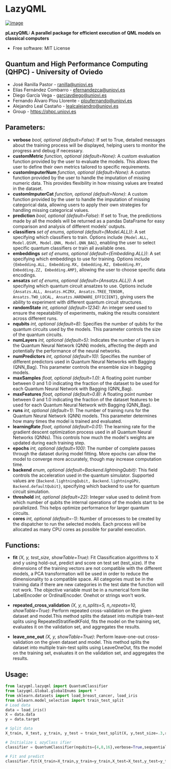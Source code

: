 # LazyQML


[![image](https://img.shields.io/pypi/v/lazyqml.svg)](https://pypi.python.org/pypi/lazyqml)


**pLazyQML: A parallel package for efficient execution of QML models on classical computers**


- Free software: MIT License
## Quantum and High Performance Computing (QHPC) - University of Oviedo    
- José Ranilla Pastor - ranilla@uniovi.es
- Elías Fernández Combarro - efernandezca@uniovi.es
- Diego García Vega - garciavdiego@uniovi.es
- Fernando Álvaro Plou Llorente - ploufernando@uniovi.es
- Alejandro Leal Castaño - lealcalejandro@uniovi.es
- Group - https://qhpc.uniovi.es

## Parameters: 
- **verbose** _bool, optional (default=False)_: If set to True, detailed messages about the training process will be displayed, helping users to monitor the progress and debug if necessary.
- **customMetric** _function, optional (default=None)_: A custom evaluation function provided by the user to evaluate the models. This allows the user to define their own metrics tailored to specific requirements.
- **customImputerNum** _function, optional (default=None)_: A custom function provided by the user to handle the imputation of missing numeric data. This provides flexibility in how missing values are treated in the dataset.
- **customImputerCat** _function, optional (default=None)_: A custom function provided by the user to handle the imputation of missing categorical data, allowing users to apply their own strategies for handling missing categorical values.
- **prediction** _bool, optional (default=False)_: If set to True, the predictions made by all the models will be returned as a pandas DataFrame for easy comparison and analysis of different models’ outputs.
- **classifiers** _set of enums, optional (default={Model.ALL})_: A set specifying which classifiers to train. Options include `{Model.ALL, Model.QSVM, Model.QNN, Model.QNN_BAG}`, enabling the user to select specific quantum classifiers or train all available ones.
- **embeddings** _set of enums, optional (default={Embedding.ALL})_: A set specifying which embeddings to use for training. Options include `{Embedding.ALL, Embedding.RX, Embedding.RZ, Embedding.RY, Embedding.ZZ, Embedding.AMP}`, allowing the user to choose specific data encodings.
- **ansatzs** _set of enums, optional (default={Ansatzs.ALL})_: A set specifying which quantum circuit ansatzes to use. Options include `{Ansatzs.ALL, Ansatzs.HCZRX, Ansatzs.TREE_TENSOR, Ansatzs.TWO_LOCAL, Ansatzs.HARDWARE_EFFICIENT}`, giving users the ability to experiment with different quantum circuit structures.
- **randomState** _int, optional (default=1234)_: An integer seed used to ensure the repeatability of experiments, making the results consistent across different runs.
- **nqubits** _int, optional (default=8)_: Specifies the number of qubits for the quantum circuits used by the models. This parameter controls the size of the quantum circuits.
- **numLayers** _int, optional (default=5)_: Indicates the number of layers in the Quantum Neural Network (QNN) models, affecting the depth and potentially the performance of the neural networks.
- **numPredictors** _int, optional (default=10)_: Specifies the number of different predictors used in Quantum Neural Networks with Bagging (QNN_Bag). This parameter controls the ensemble size in bagging models.
- **maxSamples** _float, optional (default=1.0)_: A floating point number between 0 and 1.0 indicating the fraction of the dataset to be used for each Quantum Neural Network with Bagging (QNN_Bag).
- **maxFeatures** _float, optional (default=0.8)_: A floating point number between 0 and 1.0 indicating the fraction of the dataset features to be used for each Quantum Neural Network with Bagging (QNN_Bag).
- **runs** _int, optional (default=1)_: The number of training runs for the Quantum Neural Network (QNN) models. This parameter determines how many times the model is trained and evaluated.
- **learningRate** _float, optional (default=0.01)_: The learning rate for the gradient descent optimization process used in all Quantum Neural Networks (QNNs). This controls how much the model's weights are updated during each training step.
- **epochs** _int, optional (default=100)_: The number of complete passes through the dataset during model fitting. More epochs can allow the model to converge more accurately, though may increase computation time.
- **backend** _enum, optional (default=Backend.lightningQubit)_: This field controls the acceleration used in the quantum simulator. Supported values are `{Backend.lightningQubit, Backend.lightningGPU, Backend.defaultQubit}`, specifying which backend to use for quantum circuit simulation.
- **threshold** _int, optional (default=22)_: Integer value used to delimit from which number of qubits the internal operations of the models start to be parallelized. This helps optimize performance for larger quantum circuits.
- **cores** _int, optional (default=-1)_: Number of processes to be created by the dispatcher to run the selected models. Each process will be allocated as many CPU cores as possible for parallel execution.
## Functions: 
- **fit** _(X, y, test\_size, showTable=True)_: Fit Classification algorithms to X and y using hold-out, predict and score on test set (test_size).
        If the dimensions of the training vectors are not compatible with the different models, a 
        PCA transformation will be used in order to reduce the dimensionality to a compatible space.
        All categories must be in the training data if there are new categories in the test date the
        function will not work. The objective variable must be in a numerical form like LabelEncoder or
        OrdinalEncoder. Onehot or strings won't work.
- **repeated_cross_validation** _(X, y, n_splits=5, n_repeats=10, showTable=True)_: Perform repeated cross-validation on the given dataset and model.This method splits the dataset into multiple train-test splits using RepeatedStratifiedKFold,
        fits the model on the training set, evaluates it on the validation set, and aggregates the results.

- **leave_one_out** _(X, y, showTable=True)_: Perform leave-one-out cross-validation on the given dataset and model.        This method splits the dataset into multiple train-test splits using LeaveOneOut,
        fits the model on the training set, evaluates it on the validation set, and aggregates the results.
## Usage:
```python 
from lazyqml.lazyqml import QuantumClassifier
from lazyqml.Global.globalEnums import *
from sklearn.datasets import load_breast_cancer, load_iris
from sklearn.model_selection import train_test_split
# Load data
data = load_iris()
X = data.data
y = data.target

# Split data
X_train, X_test, y_train, y_test = train_test_split(X, y,test_size=.3,random_state =123)  

# Initialize L azyClass ifier
classifier = QuantumClassifier(nqubits={4,8,16},verbose=True,sequential=False,backend=Backend.lightningQubit)

# Fit and predict
classifier.fit(X_train=X_train,y_train=y_train,X_test=X_test,y_test=y_test)
```
